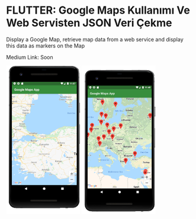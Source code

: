 # FLUTTER: Google Maps Kullanımı Ve Web Servisten  JSON Veri Çekme
 Display a Google Map, retrieve map data from a web service and display this data as markers on the Map

Medium Link: Soon

<img src = "images/android_map1.png" width = "200" height = "400">

<img src = "images/android-map2.png" width = "200" height = "400">
